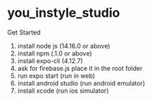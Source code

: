 # you_instyle_studio

Get Started
1. install node js (14.16.0 or above)
2. install npm  (.1.0 or above)
3. install expo-cli (4.12.7)
4. ask for firebase.js place it in the root folder
5. run expo start (run in web)
6. install android studio (run android emulator)
7. install xcode (run ios simulator)
  
